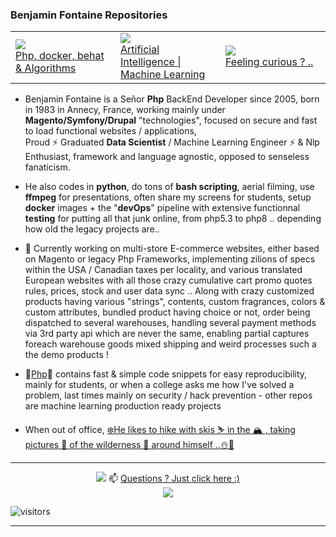 ### Benjamin Fontaine Repositories

<link href="https://raw.githubusercontent.com/ben74/ben74/main/style.css" rel="stylesheet"></link>
<table><tr><td width=33%><a target='1' href='https://github.com/ben74/php'><img src='https://i.snipboard.io/FIvDM0.jpg'/><br>Php, docker, behat & Algorithms</a></td><td width=33%><a target='2' href='https://github.com/ben74/IAMachineLearning'><img src='https://i.snipboard.io/YDhCV3.jpg'/><br>Artificial Intelligence | Machine Learning</a></td><td width=33%><a target='3' href='//www.linkedin.com/in/benjaminfontaine1/' title='benjamin fontaine annecy'><img src='https://i.snipboard.io/2XzHKi.jpg'/><br>Feeling curious ? ..</a></td></tr></table>

- Benjamin Fontaine is a Señor <b>Php</b> BackEnd Developer since 2005, born in 1983 in Annecy, France, working mainly under <b>Magento/Symfony/Drupal</b> "technologies", focused on secure and fast to load functional websites / applications, <br>Proud ⚡ Graduated <b>Data Scientist</b> / Machine Learning Engineer ⚡ & Nlp Enthusiast, framework and language agnostic, opposed to senseless fanaticism.
- He also codes in <b>python</b>, do tons of <b>bash scripting</b>, aerial filming, use <b>ffmpeg</b> for presentations, often share my screens for students, setup <b>docker</b> images + the "<b>devOps</b>" pipeline with extensive functionnal <b>testing</b> for putting all that junk online, from php5.3 to php8 .. depending how old the legacy projects are..
- 🔭 Currently working on multi-store E-commerce websites, either based on Magento or legacy Php Frameworks, implementing zilions of specs within the USA / Canadian taxes per locality, and various translated European websites with all those crazy cumulative cart promo quotes rules, prices, stock and user data sync .. Along with crazy customized products having various "strings", contents, custom fragrances, colors & custom attributes, bundled product having choice or not, order being dispatched to several warehouses, handling several payment methods via 3rd party api which are never the same, enabling partial captures foreach warehouse goods mixed shipping and weird processes such a the demo products !
- 🚀<a href='https://github.com/ben74/php'>Php</a>🚀 contains fast & simple code snippets for easy reproducibility, mainly for students, or when a college asks me how I've solved a problem, last times mainly on security / hack prevention - other repos are machine learning production ready projects

- When out of office, <a href='https://helios-photos.fr#gh' target=9>❄️He likes to hike with skis ⛷️ in the 🏔️ , taking pictures 📸 of the wilderness 🐐 around himself ..☃️🦅</a> 

<hr>

<center>
  <a href='https://helios-photos.fr#s:pano' target='b'><img src='http://1.x24.fr/a/aravispano.jpg'></a>
  📫 <a href='https://www.linkedin.com/in/benjaminfontaine1/#https://alpow.fr/#contact' target=a>Questions ? Just click here :)<br><img src='http://1.x24.fr/a/stardust-ban.jpg'></a></center>

![visitors](https://visitor-badge.glitch.me/badge?page_id=gh:ben74)

---
  
<!--
gu;git rebase -i --root;git push -f
<script src=''></script>

**ben74/ben74** is a ✨ _special_ ✨ repository because its `README.md` (this file) appears on your GitHub profile.

Here are some ideas to get you started:

- 🔭 I’m currently working on ...
- 🌱 I’m currently learning ...
- 👯 I’m looking to collaborate on ...
- 🤔 I’m looking for help with ...
- 💬 Ask me about ...
- 📫 How to reach me: ...
- 😄 Pronouns: ...
- ⚡ Fun fact: ...
✨✨✨ Hi there ! 🤠✨✨
-->
